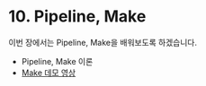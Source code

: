 # 10. Pipeline, Make

이번 장에서는 Pipeline, Make을 배워보도록 하겠습니다. 

- Pipeline, Make 이론
- [Make 데모 영상]((https://youtu.be/5dBnsQJAkAw?t=1596))
